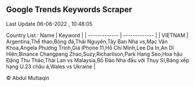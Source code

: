 

## Google Trends Keywords Scraper 
 
Last Update 06-06-2022 , 10:48:05

Country List :
 Name  | Keyword |
| ------------- | ------------- |
| VIETNAM | Argentina,Thể thao,Bóng đá,Thái Nguyên,Tây Ban Nha vs,Mạc Văn Khoa,Angela Phương Trinh,Giá iPhone 11,Hồ Chí Minh,Lee Da In,An Dĩ Hiên,Binance Changpeng Zhao,Suzy,Richarlison,Park Hang Seo,Hoa hậu Đặng Thu Thảo,Thái Lan vs Malaysia,Bồ Đào Nha đấu với Thụy Sĩ,Bảng xếp hạng U.23 châu á,Wales vs Ukraine |



© Abdul Muttaqin 

